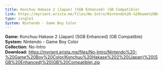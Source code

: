```yaml
---
title: Konchuu Hakase 2 (Japan) (SGB Enhanced) (GB Compatible)
link: https://myrient.erista.me/files/No-Intro/Nintendo%20-%20Game%20Boy%20Color/Konchuu%20Hakase%202%20(Japan)%20(SGB%20Enhanced)%20(GB%20Compatible).zip
type: single1
System: Nintendo - Game Boy Color
---
```

<b>Game:</b> Konchuu Hakase 2 (Japan) (SGB Enhanced) (GB Compatible)<br>
<b>System:</b> Nintendo - Game Boy Color<br>
<b>Collection:</b> No-Intro<br>
<b>Download:</b> https://myrient.erista.me/files/No-Intro/Nintendo%20-%20Game%20Boy%20Color/Konchuu%20Hakase%202%20(Japan)%20(SGB%20Enhanced)%20(GB%20Compatible).zip